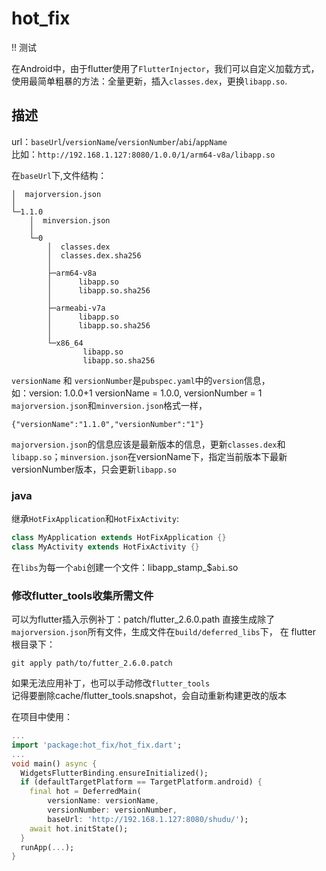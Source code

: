 # hot_fix

!! 测试


在Android中，由于flutter使用了`FlutterInjector`，我们可以自定义加载方式，
使用最简单粗暴的方法：全量更新，插入`classes.dex`，更换`libapp.so`.

## 描述

url：`baseUrl`/`versionName`/`versionNumber`/`abi`/`appName`  
比如：`http://192.168.1.127:8080/1.0.0/1/arm64-v8a/libapp.so`

在`baseUrl`下,文件结构：
```
│  majorversion.json
│  
└─1.1.0
    │  minversion.json
    │  
    └─0
        │  classes.dex
        │  classes.dex.sha256
        │  
        ├─arm64-v8a
        │      libapp.so
        │      libapp.so.sha256
        │      
        ├─armeabi-v7a
        │      libapp.so
        │      libapp.so.sha256
        │      
        └─x86_64
                libapp.so
                libapp.so.sha256
```
`versionName` 和 `versionNumber`是`pubspec.yaml`中的`version`信息，  
如：version: 1.0.0+1 versionName = 1.0.0, versionNumber = 1  
`majorversion.json`和`minversion.json`格式一样，
```
{"versionName":"1.1.0","versionNumber":"1"}
```
`majorversion.json`的信息应该是最新版本的信息，更新`classes.dex`和`libapp.so`；`minversion.json`在versionName下，指定当前版本下最新versionNumber版本，只会更新`libapp.so`

### java

继承`HotFixApplication`和`HotFixActivity`:  
```java
class MyApplication extends HotFixApplication {}
class MyActivity extends HotFixActivity {}
```
在`libs`为每一个`abi`创建一个文件：libapp_stamp_$`abi`.so  

### 修改flutter_tools收集所需文件

可以为flutter插入示例补丁：patch/flutter_2.6.0.path 直接生成除了`majorversion.json`所有文件，生成文件在`build/deferred_libs`下，
在 flutter 根目录下：

    git apply path/to/futter_2.6.0.patch

如果无法应用补丁，也可以手动修改`flutter_tools`  
记得要删除cache/flutter_tools.snapshot，会自动重新构建更改的版本

在项目中使用：
```dart
...
import 'package:hot_fix/hot_fix.dart';
...
void main() async {
  WidgetsFlutterBinding.ensureInitialized();
  if (defaultTargetPlatform == TargetPlatform.android) {
    final hot = DeferredMain(
        versionName: versionName,
        versionNumber: versionNumber,
        baseUrl: 'http://192.168.1.127:8080/shudu/');
    await hot.initState();
  }
  runApp(...);
}
```
